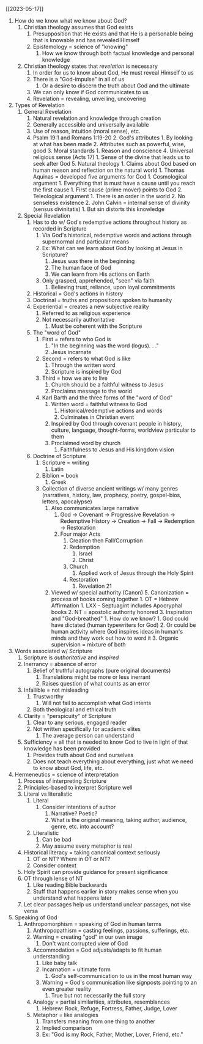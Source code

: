 [[2023-05-17]]

1. How do we know what we know about God? 
	1. Christian theology assumes that God exists 
		1. Presupposition that He exists and that He is a personable being that is knowable and has revealed Himself
		2. Epistemology = science of "knowing"
			1. How we know through both factual knowledge and personal knowledge
	2. Christian theology states that *revelation* is necessary
		1. In order for us to know about God, He must reveal Himself to us
		2. There is a "God-impulse" in all of us 
			1. Or a desire to discern the truth about God and the ultimate
		3. We can only know if God communicates to us
		4. Revelation = revealing, unveiling, uncovering
2. Types of Revelation
	1. General Revelation
		1. Natural revelation and knowledge through creation
		2. Generally accessible and universally available
		3. Use of reason, intuition (moral sense), etc.
		4. Psalm 19:1 and Romans 1:19-20
			2. God's attributes 
				1. By looking at what has been made
				2. Attributes such as powerful, wise, good
			3. Moral standards
				1. Reason and conscience
			4. Universal religious sense (Acts 17)
				1. Sense of the divine that leads us to seek after God
			5. Natural theology
				1. Claims about God based on human reason and reflection on the natural world
					1. Thomas Aquinas = developed five arguments for God
						1. Cosmological argument
							1. Everything that is must have a cause until you reach the first cause
								1. First cause (prime mover) points to God
						2. Teleological argument 
							1. There is an order in the world
							2. No senseless existence
					2. John Calvin = internal sense of divinity (sensus divinitatis)
						1. But sin distorts this knowledge
	2. Special Revelation
		1. Has to do w/ God's redemptive actions throughout history as recorded in Scripture
			1. Via God's historical, redemptive words and actions through supernormal and particular means
			2. Ex: What can we learn about God by looking at Jesus in Scripture?
				1. Jesus was there in the beginning 
				2. The human face of God
				3. We can learn from His actions on Earth
			3. Only grasped, apprehended, "seen" via faith
				1. Believing trust, reliance, upon loyal commitments
		2. Historical = God's actions in history
		3. Doctrinal = truths and propositions spoken to humanity
		4. Experiential = creates a new subjective reality 
			1. Referred to as religious experience
			2. Not necessarily authoritative
				1. Must be coherent with the Scripture
		5. The "word of God"
			1. First = refers to who God is 
				1. "In the beginning was the word (logus). . ."
				2. Jesus incarnate 
			2. Second = refers to what God is like
				1. Through the written word
				2. Scripture is inspired by God
			3. Third = how we are to live
				1. Church should be a faithful witness to Jesus
				2. Proclaims message to the world
			4. Karl Barth and the three forms of the "word of God"
				1. Written word = faithful witness to God 
					1. Historical/redemptive actions and words 
					2. Culminates in Christian event
				2. Inspired by God through covenant people in history, culture, language, thought-forms, worldview particular to them
				3. Proclaimed word by church
					1. Faithfulness to Jesus and His kingdom vision
		6. Doctrine of Scripture
			1. Scripture = writing
				1. Latin
			2. Biblion = book
				1. Greek
			3. Collection of diverse ancient writings w/ many genres (narratives, history, law, prophecy, poetry, gospel-bios, letters, apocalypse)
				1. Also communicates large narrative
					1. God -> Covenant -> Progressive Revelation -> Redemptive History -> Creation -> Fall -> Redemption -> Restoration
					2. Four major Acts
						1. Creation then Fall/Corruption
						3. Redemption
							1. Israel
							2. Christ
						4. Church
							1. Applied work of Jesus through the Holy Spirit
						5. Restoration
							1. Revelation 21
				2. Viewed w/ special authority (Canon)
					5. Canonization = process of books coming together
						1. OT = Hebrew Affirmation
							1. LXX - Septuagint includes Apocryphal books
						2. NT = apostolic authority honored
						3. Inspiration and "God-breathed"
							1. How do we know? 
								1. God could have dictated (human typewriters for God)
								2. Or could be human activity where God inspires ideas in human's minds and they work out how to word it
								3. Organic supervision = mixture of both
3. Words associated w/ Scripture
	1. Scripture is *authoritative* and *inspired*
	2. Inerrancy = absence of error
		1. Belief of truthful autographs (pure original documents)
			1. Translations might be more or less inerrant 
			2. Raises question of what counts as an error 
	3. Infallible = not misleading 
		1. Trustworthy
			1. Will not fail to accomplish what God intents 
		2. Both theological and ethical truth
	4. Clarity = "perspicuity" of Scripture
		1. Clear to any serious, engaged reader 
		2. Not written specifically for academic elites
			1. The average person can understand 
	5. Sufficiency = all that is needed to know God to live in light of that knowledge has been provided 
		1. Provides truth about God and ourselves
		2. Does not teach everything about everything, just what we need to know about God, life, etc.
4. Hermeneutics = science of interpretation
	1. Process of interpreting Scripture
	2. Principles-based to interpret Scripture well
	3. Literal vs literalistic
		1. Literal
			1. Consider intentions of author
				1. Narrative? Poetic?
				2. What is the original meaning, taking author, audience, genre, etc. into account? 
		2. Literalistic
			1. Can be bad
			2. May assume every metaphor is real
	4. Historical literacy = taking canonical context seriously
		1. OT or NT? Where in OT or NT?
		2. Consider context
	5. Holy Spirit can provide guidance for present significance
	6. OT through lense of NT
		1. Like reading Bible backwards
		2. Stuff that happens earlier in story makes sense when you understand what happens later 
	7. Let clear passages help us understand unclear passages, not vise versa
5. Speaking of God
	1. Anthropomorphism = speaking of God in human terms
		1. Anthropopathism = casting feelings, passions, sufferings, etc.
		2. Warning = creating "god" in our own image
			1. Don't want corrupted view of God
		4. Accommodation = God adjusts/adapts to fit human understanding
			1. Like baby talk
			2. Incarnation = ultimate form
				1. God's self-communication to us in the most human way
			3. Warning = God's communication like signposts pointing to an even greater reality
				1. True but not necessarily the full story
		5. Analogy = partial similarities, attributes, resemblances
			1. Hebrew: Rock, Refuge, Fortress, Father, Judge, Lover
		6. Metaphor = like analogies
			1. Transfers meaning from one thing to another
			2. Implied comparison
			3. Ex: "God is my Rock, Father, Mother, Lover, Friend, etc."